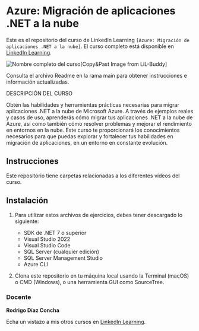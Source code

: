 # Azure: Migración de aplicaciones .NET a la nube

Este es el repositorio del curso de LinkedIn Learning `[Azure: Migración de aplicaciones .NET a la nube]`. El curso completo está disponible en [LinkedIn Learning][lil-course-url].

![Nombre completo del curso][lil-thumbnail-url][Copy&Past Image from LiL-Buddy] 

Consulta el archivo Readme en la rama main para obtener instrucciones e información actualizadas.

DESCRIPCIÓN DEL CURSO

Obtén las habilidades y herramientas prácticas necesarias para migrar aplicaciones .NET a la nube de Microsoft Azure. A través de ejemplos reales y casos de uso, aprenderás cómo migrar tus aplicaciones .NET a la nube de Azure, así como también cómo resolver problemas y mejorar el rendimiento en entornos en la nube. Este curso te proporcionará los conocimientos necesarios para que puedas explorar y fortalecer tus habilidades en migración de aplicaciones, en un entorno en constante evolución.

## Instrucciones

Este repositorio tiene carpetas relacionadas a los diferentes vídeos del curso.

## Instalación

1. Para utilizar estos archivos de ejercicios, debes tener descargado lo siguiente:
   - SDK de .NET 7 o superior
   - Visual Studio 2022
   - Visual Studio Code
   - SQL Server (cualquier edición)
   - SQL Server Management Studio
   - Azure CLI

2. Clona este repositorio en tu máquina local usando la Terminal (macOS) o CMD (Windows), o una herramienta GUI como SourceTree.

### Docente

**Rodrigo Díaz Concha**

Echa un vistazo a mis otros cursos en [LinkedIn Learning](https://www.linkedin.com/learning/instructors/rodrigo-diaz-concha).

[0]: # (Replace these placeholder URLs with actual course URLs)
[lil-course-url]: https://www.linkedin.com/learning/building-a-graphql-project-with-react-js
[lil-thumbnail-url]: https://cdn.lynda.com/course/2875095/2875095-1615224395432-16x9.jpg

